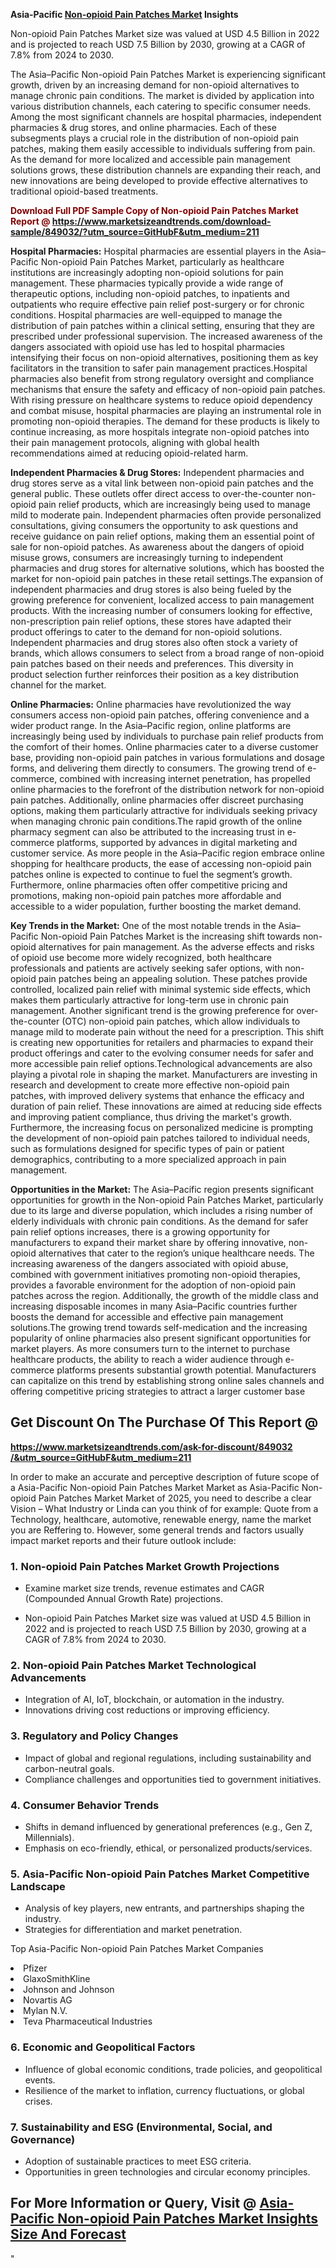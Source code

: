 <p><strong>Asia-Pacific&nbsp;<a href=""https://www.marketsizeandtrends.com/download-sample/849032/&amp;utm_source=GitHubF&amp;utm_medium=211"">Non-opioid Pain Patches Market</a> Insights</strong></p><p>Non-opioid Pain Patches Market size was valued at USD 4.5 Billion in 2022 and is projected to reach USD 7.5 Billion by 2030, growing at a CAGR of 7.8% from 2024 to 2030.</p><p><p>The Asia–Pacific Non-opioid Pain Patches Market is experiencing significant growth, driven by an increasing demand for non-opioid alternatives to manage chronic pain conditions. The market is divided by application into various distribution channels, each catering to specific consumer needs. Among the most significant channels are hospital pharmacies, independent pharmacies & drug stores, and online pharmacies. Each of these subsegments plays a crucial role in the distribution of non-opioid pain patches, making them easily accessible to individuals suffering from pain. As the demand for more localized and accessible pain management solutions grows, these distribution channels are expanding their reach, and new innovations are being developed to provide effective alternatives to traditional opioid-based treatments. <b><p><strong><span style="color: #800000;">Download Full PDF Sample Copy of Non-opioid Pain Patches Market Report @</span>&nbsp;</strong><a href="https://www.marketsizeandtrends.com/download-sample/849032/?utm_source=GitHubF&amp;utm_medium=211" target="_blank">https://www.marketsizeandtrends.com/download-sample/849032/?utm_source=GitHubF&amp;utm_medium=211</a></p></b> </p><p><b>Hospital Pharmacies:</b> Hospital pharmacies are essential players in the Asia–Pacific Non-opioid Pain Patches Market, particularly as healthcare institutions are increasingly adopting non-opioid solutions for pain management. These pharmacies typically provide a wide range of therapeutic options, including non-opioid patches, to inpatients and outpatients who require effective pain relief post-surgery or for chronic conditions. Hospital pharmacies are well-equipped to manage the distribution of pain patches within a clinical setting, ensuring that they are prescribed under professional supervision. The increased awareness of the dangers associated with opioid use has led to hospital pharmacies intensifying their focus on non-opioid alternatives, positioning them as key facilitators in the transition to safer pain management practices.Hospital pharmacies also benefit from strong regulatory oversight and compliance mechanisms that ensure the safety and efficacy of non-opioid pain patches. With rising pressure on healthcare systems to reduce opioid dependency and combat misuse, hospital pharmacies are playing an instrumental role in promoting non-opioid therapies. The demand for these products is likely to continue increasing, as more hospitals integrate non-opioid patches into their pain management protocols, aligning with global health recommendations aimed at reducing opioid-related harm.</p><p><b>Independent Pharmacies & Drug Stores:</b> Independent pharmacies and drug stores serve as a vital link between non-opioid pain patches and the general public. These outlets offer direct access to over-the-counter non-opioid pain relief products, which are increasingly being used to manage mild to moderate pain. Independent pharmacies often provide personalized consultations, giving consumers the opportunity to ask questions and receive guidance on pain relief options, making them an essential point of sale for non-opioid patches. As awareness about the dangers of opioid misuse grows, consumers are increasingly turning to independent pharmacies and drug stores for alternative solutions, which has boosted the market for non-opioid pain patches in these retail settings.The expansion of independent pharmacies and drug stores is also being fueled by the growing preference for convenient, localized access to pain management products. With the increasing number of consumers looking for effective, non-prescription pain relief options, these stores have adapted their product offerings to cater to the demand for non-opioid solutions. Independent pharmacies and drug stores also often stock a variety of brands, which allows consumers to select from a broad range of non-opioid pain patches based on their needs and preferences. This diversity in product selection further reinforces their position as a key distribution channel for the market.</p><p><b>Online Pharmacies:</b> Online pharmacies have revolutionized the way consumers access non-opioid pain patches, offering convenience and a wider product range. In the Asia–Pacific region, online platforms are increasingly being used by individuals to purchase pain relief products from the comfort of their homes. Online pharmacies cater to a diverse customer base, providing non-opioid pain patches in various formulations and dosage forms, and delivering them directly to consumers. The growing trend of e-commerce, combined with increasing internet penetration, has propelled online pharmacies to the forefront of the distribution network for non-opioid pain patches. Additionally, online pharmacies offer discreet purchasing options, making them particularly attractive for individuals seeking privacy when managing chronic pain conditions.The rapid growth of the online pharmacy segment can also be attributed to the increasing trust in e-commerce platforms, supported by advances in digital marketing and customer service. As more people in the Asia–Pacific region embrace online shopping for healthcare products, the ease of accessing non-opioid pain patches online is expected to continue to fuel the segment’s growth. Furthermore, online pharmacies often offer competitive pricing and promotions, making non-opioid pain patches more affordable and accessible to a wider population, further boosting the market demand.</p><p><b>Key Trends in the Market:</b> One of the most notable trends in the Asia–Pacific Non-opioid Pain Patches Market is the increasing shift towards non-opioid alternatives for pain management. As the adverse effects and risks of opioid use become more widely recognized, both healthcare professionals and patients are actively seeking safer options, with non-opioid pain patches being an appealing solution. These patches provide controlled, localized pain relief with minimal systemic side effects, which makes them particularly attractive for long-term use in chronic pain management. Another significant trend is the growing preference for over-the-counter (OTC) non-opioid pain patches, which allow individuals to manage mild to moderate pain without the need for a prescription. This shift is creating new opportunities for retailers and pharmacies to expand their product offerings and cater to the evolving consumer needs for safer and more accessible pain relief options.Technological advancements are also playing a pivotal role in shaping the market. Manufacturers are investing in research and development to create more effective non-opioid pain patches, with improved delivery systems that enhance the efficacy and duration of pain relief. These innovations are aimed at reducing side effects and improving patient compliance, thus driving the market's growth. Furthermore, the increasing focus on personalized medicine is prompting the development of non-opioid pain patches tailored to individual needs, such as formulations designed for specific types of pain or patient demographics, contributing to a more specialized approach in pain management.</p><p><b>Opportunities in the Market:</b> The Asia–Pacific region presents significant opportunities for growth in the Non-opioid Pain Patches Market, particularly due to its large and diverse population, which includes a rising number of elderly individuals with chronic pain conditions. As the demand for safer pain relief options increases, there is a growing opportunity for manufacturers to expand their market share by offering innovative, non-opioid alternatives that cater to the region’s unique healthcare needs. The increasing awareness of the dangers associated with opioid abuse, combined with government initiatives promoting non-opioid therapies, provides a favorable environment for the adoption of non-opioid pain patches across the region. Additionally, the growth of the middle class and increasing disposable incomes in many Asia–Pacific countries further boosts the demand for accessible and effective pain management solutions.The growing trend towards self-medication and the increasing popularity of online pharmacies also present significant opportunities for market players. As more consumers turn to the internet to purchase healthcare products, the ability to reach a wider audience through e-commerce platforms presents substantial growth potential. Manufacturers can capitalize on this trend by establishing strong online sales channels and offering competitive pricing strategies to attract a larger customer base</p><h2><strong>Get Discount On The Purchase Of This Report @&nbsp;</strong></h2><p><strong><a href=""https://www.marketsizeandtrends.com/ask-for-discount/849032/&amp;utm_source=GitHubF&amp;utm_medium=211"" target=""_blank"">https://www.marketsizeandtrends.com/ask-for-discount/849032<br />/&amp;utm_source=GitHubF&amp;utm_medium=211</a></strong></p><p>In order to make an accurate and perceptive description of future scope of a Asia-Pacific&nbsp;Non-opioid Pain Patches Market Market as Asia-Pacific&nbsp;Non-opioid Pain Patches Market Market of 2025, you need to describe a clear Vision &ndash; What Industry or Linda can you think of for example: Quote from a Technology, healthcare, automotive, renewable energy, name the market you are Reffering to. However, some general trends and factors usually impact market reports and their future outlook include:</p><h3>1.&nbsp;<strong>Non-opioid Pain Patches Market Growth Projections</strong></h3><ul><li>Examine market size trends, revenue estimates and CAGR (Compounded Annual Growth Rate) projections.</li><li><p>Non-opioid Pain Patches Market size was valued at USD 4.5 Billion in 2022 and is projected to reach USD 7.5 Billion by 2030, growing at a CAGR of 7.8% from 2024 to 2030.</p></li></ul><h3>2.&nbsp;<strong>Non-opioid Pain Patches Market Technological Advancements</strong></h3><ul><li>Integration of AI, IoT, blockchain, or automation in the industry.</li><li>Innovations driving cost reductions or improving efficiency.</li></ul><h3>3.&nbsp;<strong>Regulatory and Policy Changes</strong></h3><ul><li>Impact of global and regional regulations, including sustainability and carbon-neutral goals.</li><li>Compliance challenges and opportunities tied to government initiatives.</li></ul><h3>4.&nbsp;<strong>Consumer Behavior Trends</strong></h3><ul><li>Shifts in demand influenced by generational preferences (e.g., Gen Z, Millennials).</li><li>Emphasis on eco-friendly, ethical, or personalized products/services.</li></ul><h3>5.&nbsp;<strong>Asia-Pacific Non-opioid Pain Patches Market Competitive Landscape</strong></h3><ul><li>Analysis of key players, new entrants, and partnerships shaping the industry.</li><li>Strategies for differentiation and market penetration.</li></ul><p data-pm-slice=""1 1 []"">Top Asia-Pacific Non-opioid Pain Patches Market Companies</p><div data-test-id=""""><p><li>Pfizer</li><li> GlaxoSmithKline</li><li> Johnson and Johnson</li><li> Novartis AG</li><li> Mylan N.V.</li><li> Teva Pharmaceutical Industries</li></p></div><h3>6.&nbsp;<strong>Economic and Geopolitical Factors</strong></h3><ul><li>Influence of global economic conditions, trade policies, and geopolitical events.</li><li>Resilience of the market to inflation, currency fluctuations, or global crises.</li></ul><h3>7.&nbsp;<strong>Sustainability and ESG (Environmental, Social, and Governance)</strong></h3><ul><li>Adoption of sustainable practices to meet ESG criteria.</li><li>Opportunities in green technologies and circular economy principles.</li></ul><h2><strong>For More Information or Query, Visit @&nbsp;</strong><a href=""https://www.verifiedmarketreports.com/product/non-opioid-pain-patches-market/"" target=""_blank"">Asia-Pacific Non-opioid Pain Patches Market Insights Size And Forecast</a></h2>"
